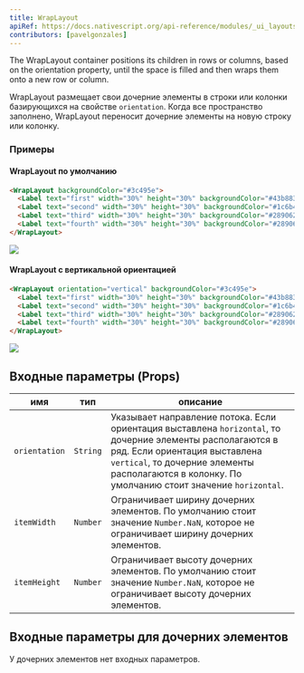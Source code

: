 ```yaml
---
title: WrapLayout
apiRef: https://docs.nativescript.org/api-reference/modules/_ui_layouts_wrap_layout_
contributors: [pavelgonzales]
---
```


The WrapLayout container positions its children in rows or columns, based on the orientation property, until the space is filled and then wraps them onto a new row or column.

WrapLayout размещает свои дочерние элементы в строки или колонки базирующихся на свойстве `orientation`. Когда все пространство заполнено, WrapLayout переносит дочерние элементы на новую строку или колонку.

### Примеры

#### WrapLayout по умолчанию

```html
<WrapLayout backgroundColor="#3c495e">
  <Label text="first" width="30%" height="30%" backgroundColor="#43b883"/>
  <Label text="second" width="30%" height="30%" backgroundColor="#1c6b48"/>
  <Label text="third" width="30%" height="30%" backgroundColor="#289062"/>
  <Label text="fourth" width="30%" height="30%" backgroundColor="#289062"/>
</WrapLayout>
```
<img class="md:w-1/2 lg:w-1/3" src="https://art.nativescript-vue.org/layouts/wrap_layout_horizontal.svg" />

#### WrapLayout с вертикальной ориентацией

```html
<WrapLayout orientation="vertical" backgroundColor="#3c495e">
  <Label text="first" width="30%" height="30%" backgroundColor="#43b883"/>
  <Label text="second" width="30%" height="30%" backgroundColor="#1c6b48"/>
  <Label text="third" width="30%" height="30%" backgroundColor="#289062"/>
  <Label text="fourth" width="30%" height="30%" backgroundColor="#289062"/>
</WrapLayout>
```
<img class="md:w-1/2 lg:w-1/3" src="https://art.nativescript-vue.org/layouts/wrap_layout_vertical.svg" />

## Входные параметры (Props)

| имя | тип | описание |
|------|------|-------------|
`orientation` | `String` | Указывает направление потока. Если ориентация выставлена `horizontal`, то дочерние элементы располагаются в ряд. Если ориентация выставлена `vertical`, то дочерние элементы располагаются в колонку. По умолчанию стоит значение `horizontal`.
`itemWidth` | `Number` | Ограничивает ширину дочерних элементов. По умолчанию стоит значение `Number.NaN`, которое не ограничивает ширину дочерних элементов.
`itemHeight` | `Number` | Ограничивает высоту дочерних элементов. По умолчанию стоит значение `Number.NaN`, которое не ограничивает высоту дочерних элементов.

## Входные параметры для дочерних элементов

У дочерних элементов нет входных параметров.
